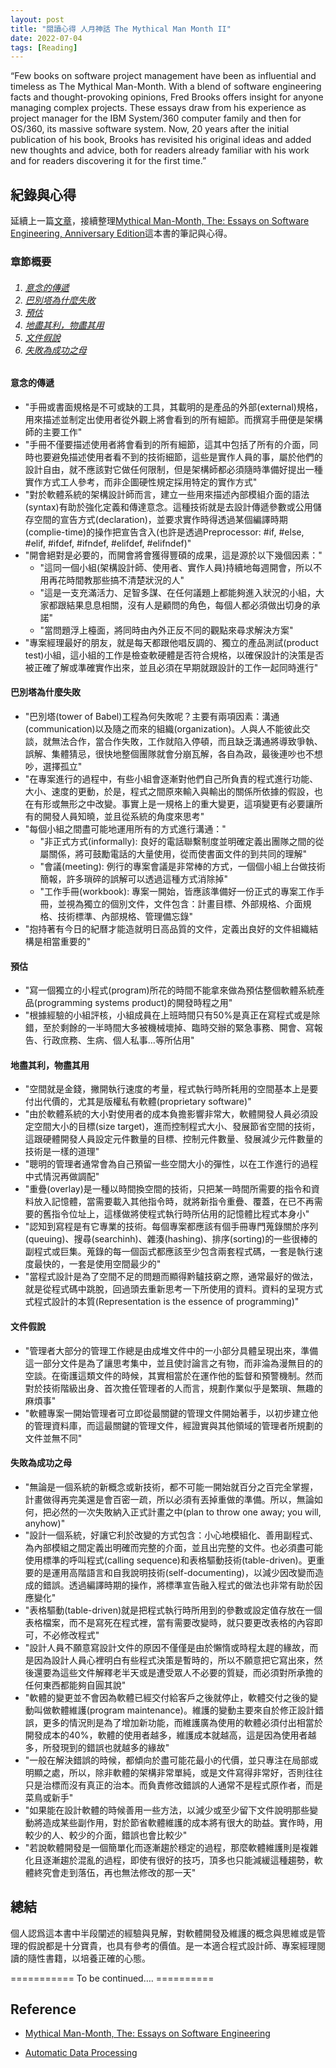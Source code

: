 ```yaml
---
layout: post
title: "閱讀心得 人月神話 The Mythical Man Month II"
date: 2022-07-04
tags: [Reading]
---
```


“Few books on software project management have been as influential and timeless as The Mythical Man-Month. With a blend of software engineering facts and thought-provoking opinions, Fred Brooks offers insight for anyone managing complex projects. These essays draw from his experience as project manager for the IBM System/360 computer family and then for OS/360, its massive software system. Now, 20 years after the initial publication of his book, Brooks has revisited his original ideas and added new thoughts and advice, both for readers already familiar with his work and for readers discovering it for the first time.”

## 紀錄與心得
延續上一篇[文章][文章]，接續整理[Mythical Man-Month, The: Essays on Software Engineering, Anniversary Edition][mythical]這本書的筆記與心得。

### 章節概要 ###

<h6><ol>
    <li><a href="#意念">意念的傳遞</a></li>
    <li><a href="#巴別塔">巴別塔為什麼失敗</a></li>
    <li><a href="#預估">預估</a></li>
    <li><a href="#物盡其用">地盡其利，物盡其用</a></li>
    <li><a href="#文件">文件假說</a></li>
    <li><a href="#成功之母">失敗為成功之母</a></li>
</ol></h6>

#### <a name="意念">意念的傳遞</a> ####

+ "手冊或書面規格是不可或缺的工具，其載明的是產品的外部(external)規格，用來描述並制定出使用者從外觀上將會看到的所有細節。而撰寫手冊便是架構師的主要工作"
+ "手冊不僅要描述使用者將會看到的所有細節，這其中包括了所有的介面，同時也要避免描述使用者看不到的技術細節，這些是實作人員的事，屬於他們的設計自由，就不應該對它做任何限制，但是架構師都必須隨時準備好提出一種實作方式工人參考，而非企圖硬性規定採用特定的實作方式"
+ "對於軟體系統的架構設計師而言，建立一些用來描述內部模組介面的語法(syntax)有助於強化定義和傳達意念。這種技術就是去設計傳遞參數或公用儲存空間的宣告方式(declaration)，並要求實作時得透過某個編譯時期(complie-time)的操作把宣告含入(也許是透過Preprocessor: #if, #else, #elif, #ifdef, #ifndef, #elifdef, #elifndef)"
+ "開會絕對是必要的，而開會將會獲得豐碩的成果，這是源於以下幾個因素："
    + "這同一個小組(架構設計師、使用者、實作人員)持續地每週開會，所以不用再花時間教那些搞不清楚狀況的人"
    + "這是一支充滿活力、足智多謀、在任何議題上都能夠進入狀況的小組，大家都跟結果息息相關，沒有人是顧問的角色，每個人都必須做出切身的承諾"
    + "當問題浮上檯面，將同時由內外正反不同的觀點來尋求解決方案"
+ "專案經理最好的朋友，就是每天都跟他唱反調的、獨立的產品測試(product test)小組，這小組的工作是檢查軟硬體是否符合規格，以確保設計的決策是否被正確了解或準確實作出來，並且必須在早期就跟設計的工作一起同時進行"

#### <a name="巴別塔">巴別塔為什麼失敗</a> ####

+ "巴別塔(tower of Babel)工程為何失敗呢？主要有兩項因素：溝通(communication)以及隨之而來的組織(organization)。人與人不能彼此交談，就無法合作，當合作失敗，工作就陷入停頓，而且缺乏溝通將導致爭執、誤解、集體猜忌，很快地整個團隊就會分崩瓦解，各自為政，最後連吵也不想吵，選擇孤立"
+ "在專案進行的過程中，有些小組會逐漸對他們自己所負責的程式進行功能、大小、速度的更動，於是，程式之間原來輸入與輸出的關係所依據的假設，也在有形或無形之中改變。事實上是一規格上的重大變更，這項變更有必要讓所有的開發人員知曉，並且從系統的角度來思考"
+ "每個小組之間盡可能地運用所有的方式進行溝通："
    + "非正式方式(informally): 良好的電話聯繫制度並明確定義出團隊之間的從屬關係，將可鼓勵電話的大量使用，從而使書面文件的到共同的理解"
    + "會議(meeting): 例行的專案會議是非常棒的方式，一個個小組上台做技術簡報，許多瑣碎的誤解可以透過這種方式消除掉"
    + "工作手冊(workbook): 專案一開始，皆應該準備好一份正式的專案工作手冊，並視為獨立的個別文件，文件包含：計畫目標、外部規格、介面規格、技術標準、內部規格、管理備忘錄"
+ "抱持著有今日的紀曆才能造就明日高品質的文件，定義出良好的文件組織結構是相當重要的"

#### <a name="預估">預估</a> ####

+ "寫一個獨立的小程式(program)所花的時間不能拿來做為預估整個軟體系統產品(programming systems product)的開發時程之用"
+ "根據經驗的小組評核，小組成員在上班時間只有50%是真正在寫程式或是除錯，至於剩餘的一半時間大多被機械壞掉、臨時交辦的緊急事務、開會、寫報告、行政庶務、生病、個人私事...等所佔用"

#### <a name="物盡其用">地盡其利，物盡其用</a> ####

+ "空間就是金錢，撇開執行速度的考量，程式執行時所耗用的空間基本上是要付出代價的，尤其是版權私有軟體(proprietary software)"
+ "由於軟體系統的大小對使用者的成本負擔影響非常大，軟體開發人員必須設定空間大小的目標(size target)，進而控制程式大小、發展節省空間的技術，這跟硬體開發人員設定元件數量的目標、控制元件數量、發展減少元件數量的技術是一樣的道理"
+ "聰明的管理者通常會為自己預留一些空間大小的彈性，以在工作進行的過程中式情況再做調配"
+ "重疊(overlay)是一種以時間換空間的技術，只把某一時間所需要的指令和資料放入記憶體，當需要載入其他指令時，就將新指令重疊、覆蓋，在已不再需要的舊指令位址上，這樣做將使程式執行時所佔用的記憶體比程式本身小"
+ "認知到寫程是有它專業的技術。每個專案都應該有個手冊專門蒐錄關於序列(queuing)、搜尋(searchinh)、雜湊(hashing)、排序(sorting)的一些很棒的副程式或巨集。蒐錄的每一個函式都應該至少包含兩套程式碼，一套是執行速度最快的，一套是使用空間最少的"
+ "當程式設計是為了空間不足的問題而顯得黔驢技窮之際，通常最好的做法，就是從程式碼中跳脫，回過頭去重新思考一下所使用的資料。資料的呈現方式式程式設計的本質(Representation is the essence of programming)"

#### <a name="文件">文件假說</a> ####

+ "管理者大部分的管理工作總是由成堆文件中的一小部分具體呈現出來，準備這一部分文件是為了讓思考集中，並且使討論言之有物，而非淪為漫無目的的空談。在衛護這類文件的時候，其實相當於在運作他的監督和預警機制。然而對於技術階級出身、首次擔任管理者的人而言，規劃作業似乎是繁瑣、無趣的麻煩事"
+ "軟體專案一開始管理者可立即從最關鍵的管理文件開始著手，以初步建立他的管理資料庫，而這最關鍵的管理文件，經證實與其他領域的管理者所規劃的文件並無不同"

#### <a name="成功之母">失敗為成功之母</a> ####

+ "無論是一個系統的新概念或新技術，都不可能一開始就百分之百完全掌握，計畫做得再完美還是會百密一疏，所以必須有丟掉重做的準備。所以，無論如何，把必然的一次失敗納入正式計畫之中(plan to throw one away; you will, anyhow)"
+ "設計一個系統，好讓它利於改變的方式包含：小心地模組化、善用副程式、為內部模組之間定義出明確而完整的介面，並且出完整的文件。也必須盡可能使用標準的呼叫程式(calling sequence)和表格驅動技術(table-driven)。更重要的是運用高階語言和自我說明技術(self-documenting)，以減少因改變而造成的錯誤。透過編譯時期的操作，將標準宣告融入程式的做法也非常有助於因應變化"
+ "表格驅動(table-driven)就是把程式執行時所用到的參數或設定值存放在一個表格檔案，而不是寫死在程式裡，當有需要改變時，就只要更改表格的內容即可，不必修改程式"
+ "設計人員不願意寫設計文件的原因不僅僅是由於懶惰或時程太趕的緣故，而是因為設計人員心裡明白有些程式決策是暫時的，所以不願意把它寫出來，然後還要為這些文件解釋老半天或是遭受眾人不必要的質疑，而必須對所承擔的任何東西都能夠自圓其說"
+ "軟體的變更並不會因為軟體已經交付給客戶之後就停止，軟體交付之後的變動叫做軟體維護(program maintenance)。維護的變動主要來自於修正設計錯誤，更多的情況則是為了增加新功能，而維護廣為使用的軟體必須付出相當於開發成本的40%，軟體的使用者越多，維護成本就越高，這是因為使用者越多，所發現到的錯誤也就越多的緣故"
+ "一般在解決錯誤的時候，都傾向於盡可能花最小的代價，並只專注在局部或明顯之處，所以，除非軟體的架構非常單純，或是文件寫得非常好，否則往往只是治標而沒有真正的治本。而負責修改錯誤的人通常不是程式原作者，而是菜鳥或新手"
+ "如果能在設計軟體的時候善用一些方法，以減少或至少留下文件說明那些變動將造成某些副作用，對於節省軟體維護的成本將有很大的助益。實作時，用較少的人、較少的介面，錯誤也會比較少"
+ "若說軟體開發是一個簡單化而逐漸趨於穩定的過程，那麼軟體維護則是複雜化且逐漸趨於混亂的過程，即使有很好的技巧，頂多也只能減緩這種趨勢，軟體終究會走到落伍，再也無法修改的那一天"

## 總結 ##

個人認爲這本書中半段闡述的經驗與見解，對軟體開發及維護的概念與思維或是管理的假說都是十分寶貴，也具有參考的價值。是一本適合程式設計師、專案經理閱讀的隨性書籍，以培養正確的心態。

=========== To be continued…. ==========

## Reference ##

+ [Mythical Man-Month, The: Essays on Software Engineering](https://www.amazon.com/-/zh_TW/Frederick-Brooks-Jr/dp/0201835959/ref=sr_1_1?adgrpid=84278570802&gclid=CjwKCAjw-8qVBhANEiwAfjXLrnZFLqQhSArV6mXUhzQRXeJfruD4Bvufibg7_dSbIPsCBsqLBwdU1RoCi6oQAvD_BwE&hvadid=585412618948&hvdev=c&hvlocphy=1012810&hvnetw=g&hvqmt=b&hvrand=2504481897720455931&hvtargid=kwd-18481627&hydadcr=22365_13333077&keywords=the+mythical+man+month&qid=1655961136&sr=8-1)

+ [Automatic Data Processing](https://www.softwarepreservation.org/projects/apl/Books/Iverson-AutomaticDataProcessing-bilevel.pdf)

[mythical]:https://www.amazon.com/Mythical-Man-Month-Software-Engineering-Anniversary/dp/0201835959 "https://www.amazon.com/Mythical-Man-Month-Software-Engineering-Anniversary/dp/0201835959"

[文章]:https://s311354.github.io/Louis.github.io/2022/06/22/閱讀心得_人月神話_I_The_Mythical_Man_Month/ "https://s311354.github.io/Louis.github.io/2022/06/22/閱讀心得_人月神話_I_The_Mythical_Man_Month/"
